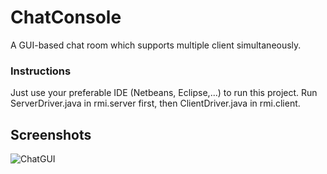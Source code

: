 # ChatConsole

A GUI-based chat room which supports multiple client simultaneously.

### Instructions
Just use your preferable IDE (Netbeans, Eclipse,...) to run this project.
Run ServerDriver.java in rmi.server first, then ClientDriver.java in rmi.client.

## Screenshots
![ChatGUI](https://raw.github.com/mocmeo/RMI-group-chat/master/screenshots/GUI.png)
